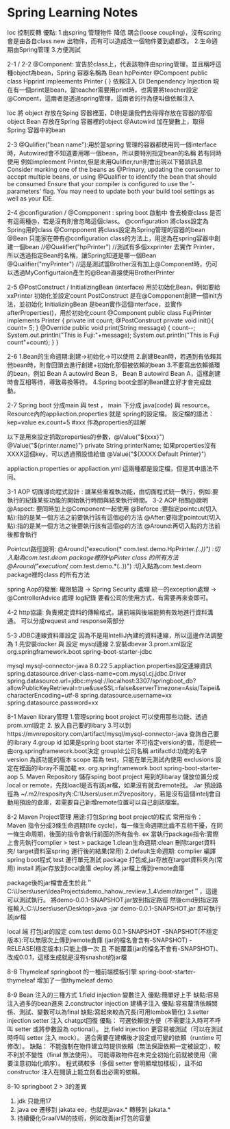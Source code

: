 ﻿# Spring Learning Notes
Ioc 控制反轉 優點:
1.由spring 管理物件 降低 耦合(loose coupling)，沒有spring 會是由各自class new 出物件，而有可以造成改一個物件要到處都改。
2.生命週期由Spring管理
3.方便測試

2-1 / 2-2
@Component: 宣告於class上，代表該物件由spring管理，並且稱呼這種object為bean，Spring 容器名稱為 Bean hpPeinter
@Compoent
public class Hpprint impleements Printer {
}
依賴注入 DI Denpendency Injection
現在有一個print是bean，當teacher需要用print時，也需要將teacher設定@Compent，這兩者是透過spring管理，這兩者的行為便叫做依賴注入

Ioc 將 object 存放在Sping 容器裡面，DI則是讓我們去得得存放在容器的那個object
Bean 存放在Spring 容器裡的object
@Autowird 加在變數上，取得Spring 容器中的bean

2-3
@Qulifier("bean name"):用於當spring 管理的容器都使用同一個interface時，Autowired會不知道要用哪一個bean，所以要特別指定bean的名稱
若有同時使用 例如impleement Printer,但是未用Qulifier,run則會出現以下錯誤訊息
Consider marking one of the beans as @Primary, updating the consumer to accept multiple beans, or using @Qualifier to identify the bean that should be consumed
Ensure that your compiler is configured to use the '-parameters' flag.
You may need to update both your build tool settings as well as your IDE.

2-4
@configuration / @Compponent :
spring boot 啟動中 會去檢查class 是否有這兩種@，若是沒有則會忽略這個class。
@configuration 將class設定為Spring用的class
@Compponent 將class設定為Spring管理的容器的bean
@Bean 只能家在帶有@configuration class的方法上，用途為在spring容器中創建一個bean
//@Qualifier("hpPrinter") //測試有多個xxprinter 去實作 Printer，所以透過指定Bean的名稱，讓Spring知道是哪一個Bean
@Qualifier("myPrinter") //這是測試當Brother沒有加上@Component時，仍可以透過MyConfigurtaion產生的@Bean直接使用BrotherPrinter

2-5
@PostConstruct / InitializingBean (interface)
用於初始化Bean，例如要給xxPrinter 初始化並設定count
PostConstruct 是在@Compponent創建一個init方法，並初始化
InitializingBean 是bean實作這個interface，並實作afterProperties()，用於初始化count
@Component
public class FujiPrinter implements Printer {
    private int count;
    @PostConstruct
    private void init(){
        count= 5;
    }
    @Override
    public void print(String message) {
        count--;
        System.out.println("This is Fuji:"+message);
        System.out.println("This is Fuji count"+count);
    }
}

2-6 
1.Bean的生命週期:創建→初始化→可以使用
2.創建Bean時，若遇到有依賴其他bean時，則會回頭去進行創建+初始化那個被依賴的bean
3.不要寫出依賴循環的bean，例如 Bean A autowird Bean B， Bean B autowird Bean A，這樣創建時會互相等待，導致尋換等待。
4.Spring boot全部的Bean建立好才會完成啟動。

2-7
Spring boot 分成main 與 test ， main 下分成 java(code) 與 resource。
Resource內的appliaction.properties 就是 spring的設定檔。
設定檔的語法：
kep=value ex.count=5
#xxx 作為properties的註解

以下是用來設定抓取properties的參數，@Value("${xxx}")
@Value("${printer.name}")
private String printerName;
如果properties沒有XXXX這個key，可以透過預設值給值
@Value("${XXXX:Default Printer}") 

appliaction.properties or appliaction.yml 這兩種都是設定檔，但是其中語法不同。

3-1 AOP 切面導向程式設計 : 讓某些重複執功能，由切面程式統一執行，例如:要執行的紀錄某些功能的開始執行時間與結束執行時間。
3-2 AOP 相關@說明
@Aspect: 要同時加上@Component一起使用
@Beforce :要指定pointcut(切入點):指的是某一個方法之前要執行該有這個@的方法
@After:要指定pointcut(切入點):指的是某一個方法之後要執行該有這個@的方法
@Around:再切入點的方法前後都會執行

Pointcut路徑說明:
 @Around("execution(* com.test.demo.HpPrinter.*(..))") :切入點為com.test.deom package裡的HpPinter class 的所有方法
 @Around("execution(* com.test.demo.*(..))") :切入點為com.test.deom package裡的class 的所有方法
 
spring Aop的發展:
權限驗證 → Spring Security 處理
統一的exception處理 → @ControllerAdvice 處理
log紀錄
要看公司的使用方式，有需要再來查即可。

4-2 http協議:
負責規定資料的傳輸格式，讓前端與後端能夠有效地進行資料溝通。
可以分成request and response兩部分

5-3 JDBC連線資料庫設定
因為不是用IntelliJ內建的資料連線，所以這邊作法調整為
1.先安裝docker 與 設定 mysql連線
2.安裝dbevar
3.prom.xml設定
<dependency>
    <groupId>org.springframework.boot</groupId>
    <artifactId>spring-boot-starter-jdbc</artifactId>
</dependency>
<!-- https://mvnrepository.com/artifact/mysql/mysql-connector-java -->
<dependency>
    <groupId>mysql</groupId>
    <artifactId>mysql-connector-java</artifactId>
    <version>8.0.22</version>
</dependency>
5.appliaction.properties設定連線資訊
spring.datasource.driver-class-name=com.mysql.cj.jdbc.Driver
spring.datasource.url=jdbc:mysql://localhost:3307/springboot_db?allowPublicKeyRetrieval=true&useSSL=false&serverTimezone=Asia/Taipei&characterEncoding=utf-8
spring.datasource.username=xx
spring.datasource.password=xx

8-1 Maven library管理
1.管理spring boot project 可以使用那些功能、透過prom.xml設定
2.<dependency> 放入自己要的libary </dependency>
3.可以到https://mvnrepository.com/artifact/mysql/mysql-connector-java 查詢自己要的library
4.group id 如果是spring boot starter 不可指定version的值，而是統一由<groupId>org.springframework.boot</groupId>決定
groupId:公司名稱
artifactId:功能的名字
version 為該功能的版本
scope 若為 test，只能在單元測試內使用
exclusions 設定在裡面的libray不需加載
ex.
<dependency>
    <groupId>org.springframework.boot</groupId> 
    <artifactId>spring-boot-starter-aop</artifactId>
</dependency>
5. Maven Repository 
儲存sping boot project 用到的libaray
儲放位置分成 local or remote，先找loacl是否有該jar檔，如果沒有就去remote找。
Jar 預設路徑為 ~/.m2/resposity內:C:\Users\user\.m2\repository，若是沒有這個intelj會自動用預設的倉庫，若需要自己新增remote位置可以自己創該檔案。

8-2 Maven Project管理
用途:打包Spring boot project的程式
常用指令：
Maven 指令分成3條生命週期(life cycle)，每一條生命週期比齒不互相干擾，在同一條生命周期，後面的指令會執行前面的所有指令. ex 當執行package指令:實際上會先執行complier > test > package
1.clean生命週期:clean 刪除target資料夾/ target資料室spring 運行後的結果(常用)
2.default生命週期:
complier 編譯spring boot程式
test 運行單元測試
package 打包成,jar存放在target資料夾內(常用)
install 將jar存放到local倉庫
deploy 將.jar檔上傳到remote倉庫

package後的jar檔會產生於此＂C:\Users\user\IdeaProjects\demo_hahow_reviiew_1_4\demo\target＂，這邊可以測試執行。
將demo-0.0.1-SNAPSHOT.jar放到指定路徑
然後cmd到指定路徑輸入:C:\Users\user\Desktop>java -jar demo-0.0.1-SNAPSHOT.jar
即可執行該jar檔

local 端 打包jar的設定
<groupId>com.test</groupId>
<artifactId>demo</artifactId>
<version>0.0.1-SNAPSHOT</version>
-SNAPSHOT(不穩定版本):可以無限次上傳到remote倉庫 (jar的檔名會含有-SNAPSHOT)
-RELEASE(穩定版本):只能上傳一次 且 不能覆蓋(jar的檔名不會有-SNAPSHOT)、改成<version>0.0.1</version>，這樣生成就是沒有snashot的jar檔

8-8 Thymeleaf
springboot 的一種前端模板引擎
spring-boot-starter-thymeleaf
增加了一個thymeleaf demo

8-9 Bean 注入的三種方式
1.field injection 變數注入
  優點:簡單好上手
  缺點:容易注入過多的bean進來
2.constructor injection 建構子注入
  優點:容易釐清依賴關係、測試、變數可以為final
  缺點:寫起來較為冗長(可用lombok簡化)
3.setter injection setter 注入
  chatgpt回復
  優點：
  可選依賴很方便（不需要注入時可不呼叫 setter 或將參數設為 optional）。
  比 field injection 更容易被測試（可以在測試時呼叫 setter 注入 mock）。
  適合需要在建構後才設定或可變的依賴（runtime 可修改）。
  缺點：
  不能強制在物件建立時提供依賴（無法保證依賴一定被設定），較不利於不變性（final 無法使用）。
  可能導致物件在未完全初始化前就被使用（需要注意初始化順序）。
  程式碼較多（多個 setter 會明顯增加樣板），且不如 constructor 注入在閱讀上能立刻看出必需的依賴。

8-10 springboot 2 > 3的差異
1. jdk 只能用17
2. java ee 遷移到 jakata ee，也就是javax.* 轉移到 jakata.*
3. 持續優化GraalVM的技術，例如改善jar打包的容量







